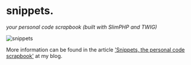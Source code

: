 snippets.
===============
_your personal code scrapbook (built with SlimPHP and TWIG)_

![snippets](http://eddmann.com/posts/snippets-the-personal-code-scrapbook/snippets.png)

More information can be found in the article ['Snippets, the personal code scrapbook'](http://eddmann.com/posts/snippets-the-personal-code-scrapbook/) at my blog.